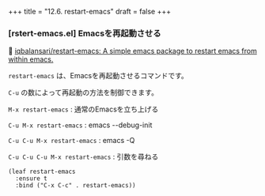 +++
title = "12.6. restart-emacs"
draft = false
+++
### [rstert-emacs.el] Emacsを再起動させる
🔗 [iqbalansari/restart-emacs: A simple emacs package to restart emacs from within emacs.](https://github.com/iqbalansari/restart-emacs) 

`restart-emacs` は、Emacsを再起動させるコマンドです。

`C-u` の数によって再起動の方法を制御できます。

`M-x restart-emacs`
: 通常のEmacsを立ち上げる

`C-u M-x restart-emacs`
: emacs --debug-init

`C-u C-u M-x restart-emacs`
: emacs -Q

`C-u C-u C-u M-x restart-emacs`
: 引数を尋ねる

```elisp
(leaf restart-emacs
  :ensure t
  :bind ("C-x C-c" . restart-emacs))
```
